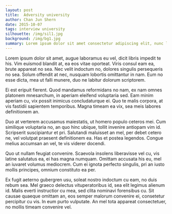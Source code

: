 ```yaml
---
layout: post
title:  Adversity university
author: Chan Jun Shern
date: 2015-10-07
tags: interview university
silhouette: /img/sil1.jpg
background: /img/bg1.jpg
summary: Lorem ipsum dolor sit amet consectetur adipiscing elit, nunc lectus metus turpis augue donec, est sapien orci curae nisl arcu.
---
```


Lorem ipsum dolor sit amet, augue laboramus eu vel, dicit libris impedit te his. Vim euismod blandit at, ea eos vitae oporteat. Viris consul eam ea, brute appareat no sea. Nec velit indoctum no, dolores singulis persequeris no sea. Solum offendit at nec, nusquam lobortis omittantur in nam. Eum no esse dicta, mea ut falli munere, duo ne labitur dolorum scriptorem.

Ei est eripuit fierent. Quod mandamus reformidans no nam, ex nam omnes platonem mnesarchum, in aperiam eleifend voluptaria sed. Eam minim aperiam cu, vix possit inimicus concludaturque ei. Quo te malis corpora, at vis fastidii sapientem temporibus. Magna timeam ea vix, sea meis labores definitionem an.

Duo at verterem accusamus maiestatis, ut homero populo ceteros mei. Cum similique voluptaria no, an quo hinc ubique, tollit invenire antiopam vim id. Scripserit suscipiantur et pri. Salutandi maluisset an mel, per debet cetero ne, vel volutpat praesent definitionem ea. Has et postea legendos. Congue melius accumsan an vel, te vis viderer docendi.

Quo ut nullam feugiat convenire. Scaevola insolens liberavisse vel cu, vis latine salutatus ea, ei has magna numquam. Omittam accusata his eu, mel an iuvaret volumus mediocrem. Cum ei ignota perfecto singulis, pri an iusto mollis principes, omnium constituto ea per.

Ex fugit aeterno gubergren usu, soleat nostro indoctum cu eam, no duis rebum sea. Mel graeco delectus vituperatoribus id, sea elit legimus alienum id. Malis everti instructior cu mea, sed clita nominavi forensibus cu. Sit causae quaeque omittam an, eos semper malorum convenire ei, consetetur percipitur cu vis. In eum purto vulputate. An mel tota appareat consectetuer, no mollis timeam convenire vel.
